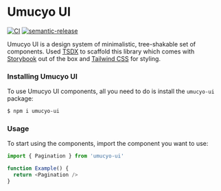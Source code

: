 # Umucyo UI

[![CI](https://github.com/cmutagorama/umucyo-ui/actions/workflows/main.yml/badge.svg)](https://github.com/cmutagorama/umucyo-ui/actions/workflows/main.yml) [![semantic-release](https://img.shields.io/badge/%20%20%F0%9F%93%A6%F0%9F%9A%80-semantic--release-e10079.svg)](https://github.com/semantic-release/semantic-release)

Umucyo UI is a design system of minimalistic, tree-shakable set of components. Used [TSDX](https://tsdx.io/) to scaffold this library which comes with [Storybook](https://storybook.js.org/) out of the box and [Tailwind CSS](https://tailwindcss.com/) for styling.

### Installing Umucyo UI

To use Umucyo UI components, all you need to do is install the `umucyo-ui` package:

```bash
$ npm i umucyo-ui
```

### Usage

To start using the components, import the component you want to use:

```javascript
import { Pagination } from 'umucyo-ui'

function Example() {
  return <Pagination />
}
```